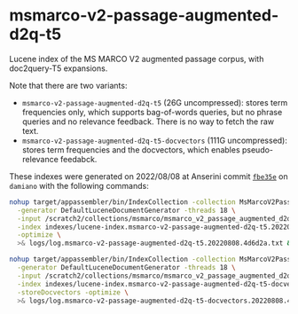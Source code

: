 # msmarco-v2-passage-augmented-d2q-t5

Lucene index of the MS MARCO V2 augmented passage corpus, with doc2query-T5 expansions.

Note that there are two variants:

+ `msmarco-v2-passage-augmented-d2q-t5` (26G uncompressed): stores term frequencies only, which supports bag-of-words queries, but no phrase queries and no relevance feedback. There is no way to fetch the raw text.
+ `msmarco-v2-passage-augmented-d2q-t5-docvectors` (111G uncompressed): stores term frequencies and the docvectors, which enables pseudo-relevance feedabck.

These indexes were generated on 2022/08/08 at Anserini commit [`fbe35e`](https://github.com/castorini/anserini/commit/4d6d2a5a367424131331df2a8e9e00e6a9c68856) on `damiano` with the following commands:

```bash
nohup target/appassembler/bin/IndexCollection -collection MsMarcoV2PassageCollection \
  -generator DefaultLuceneDocumentGenerator -threads 18 \
  -input /scratch2/collections/msmarco/msmarco_v2_passage_augmented_d2q-t5/ \
  -index indexes/lucene-index.msmarco-v2-passage-augmented-d2q-t5.20220808.4d6d2a/ \
  -optimize \
  >& logs/log.msmarco-v2-passage-augmented-d2q-t5.20220808.4d6d2a.txt &

nohup target/appassembler/bin/IndexCollection -collection MsMarcoV2PassageCollection \
  -generator DefaultLuceneDocumentGenerator -threads 18 \
  -input /scratch2/collections/msmarco/msmarco_v2_passage_augmented_d2q-t5/ \
  -index indexes/lucene-index.msmarco-v2-passage-augmented-d2q-t5-docvectors.20220808.4d6d2a/ \
  -storeDocvectors -optimize \
  >& logs/log.msmarco-v2-passage-augmented-d2q-t5-docvectors.20220808.4d6d2a.txt &
```
